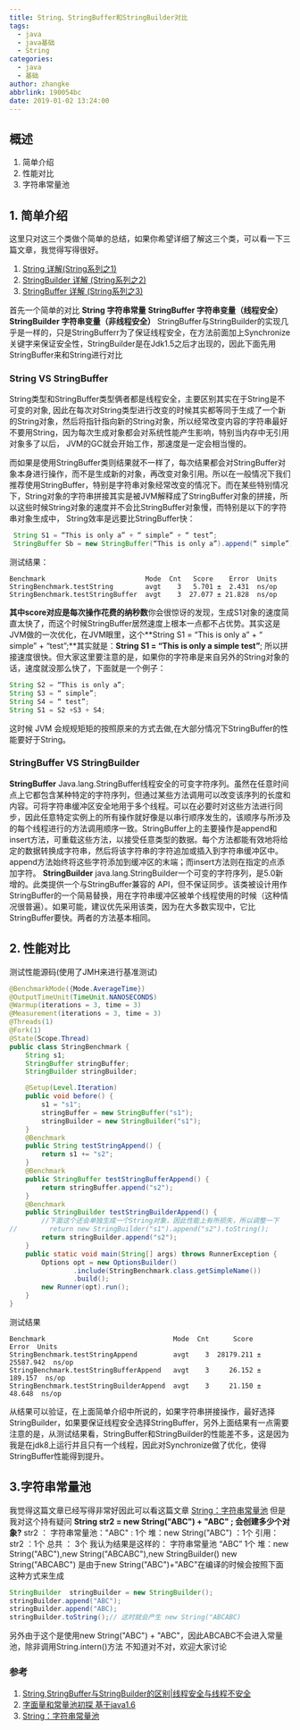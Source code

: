 ```yaml
---
title: String、StringBuffer和StringBuilder对比
tags:
  - java
  - java基础
  - String
categories:
  - java
  - 基础
author: zhangke
abbrlink: 190054bc
date: 2019-01-02 13:24:00
---
```

## 概述
1. 简单介绍
2. 性能对比
3. 字符串常量池

## 1. 简单介绍
这里只对这三个类做个简单的总结，如果你希望详细了解这三个类，可以看一下三篇文章，我觉得写得很好。
1. [String 详解(String系列之1)](https://www.cnblogs.com/skywang12345/p/string01.html)
2. [StringBuilder 详解 (String系列之2)](http://www.cnblogs.com/skywang12345/p/string02.html)
3. [StringBuffer 详解 (String系列之3)](http://www.cnblogs.com/skywang12345/p/string03.html)

首先一个简单的对比
**String 字符串常量**
**StringBuffer 字符串变量（线程安全）**
**StringBuilder 字符串变量（非线程安全）**
StringBuffer与StringBuilder的实现几乎是一样的，只是StringBufferr为了保证线程安全，在方法前面加上Synchronize关键字来保证安全性，StringBuilder是在Jdk1.5之后才出现的，因此下面先用StringBuffer来和String进行对比
### String VS StringBuffer
String类型和StringBuffer类型俩者都是线程安全，主要区别其实在于String是不可变的对象, 因此在每次对String类型进行改变的时候其实都等同于生成了一个新的String对象，然后将指针指向新的String对象，所以经常改变内容的字符串最好不要用String，因为每次生成对象都会对系统性能产生影响，特别当内存中无引用对象多了以后， JVM的GC就会开始工作，那速度是一定会相当慢的。

而如果是使用StringBuffer类则结果就不一样了，每次结果都会对StringBuffer对象本身进行操作，而不是生成新的对象，再改变对象引用。所以在一般情况下我们推荐使用StringBuffer，特别是字符串对象经常改变的情况下。而在某些特别情况下，String对象的字符串拼接其实是被JVM解释成了StringBuffer对象的拼接，所以这些时候String对象的速度并不会比StringBuffer对象慢，而特别是以下的字符串对象生成中， String效率是远要比StringBuffer快：
```java
 String S1 = “This is only a” + “ simple” + “ test”;
 StringBuffer Sb = new StringBuffer(“This is only a”).append(“ simple”).append(“ test”);
```
测试结果：
```
Benchmark                         Mode  Cnt   Score    Error  Units
StringBenchmark.testString        avgt    3   5.701 ±  2.431  ns/op
StringBenchmark.testStringBuffer  avgt    3  27.077 ± 21.828  ns/op
```
**其中score对应是每次操作花费的纳秒数**你会很惊讶的发现，生成S1对象的速度简直太快了，而这个时候StringBuffer居然速度上根本一点都不占优势。其实这是JVM做的一次优化，在JVM眼里，这个**String S1 = “This is only a” + “ simple” + “test”;**其实就是：**String S1 = “This is only a simple test”**; 所以拼接速度很快。但大家这里要注意的是，如果你的字符串是来自另外的String对象的话，速度就没那么快了，下面就是一个例子：
``` java
String S2 = “This is only a”;
String S3 = “ simple”;
String S4 = “ test”;
String S1 = S2 +S3 + S4;
```
这时候 JVM 会规规矩矩的按照原来的方式去做,在大部分情况下StringBuffer的性能要好于String。
### StringBuffer VS StringBuilder
**StringBuffer**
Java.lang.StringBuffer线程安全的可变字符序列。虽然在任意时间点上它都包含某种特定的字符序列，但通过某些方法调用可以改变该序列的长度和内容。可将字符串缓冲区安全地用于多个线程。可以在必要时对这些方法进行同步，因此任意特定实例上的所有操作就好像是以串行顺序发生的，该顺序与所涉及的每个线程进行的方法调用顺序一致。StringBuffer上的主要操作是append和insert方法，可重载这些方法，以接受任意类型的数据。每个方法都能有效地将给定的数据转换成字符串，然后将该字符串的字符追加或插入到字符串缓冲区中。append方法始终将这些字符添加到缓冲区的末端；而insert方法则在指定的点添加字符。
**StringBuilder**
java.lang.StringBuilder一个可变的字符序列，是5.0新增的。此类提供一个与StringBuffer兼容的 API，但不保证同步。该类被设计用作StringBuffer的一个简易替换，用在字符串缓冲区被单个线程使用的时候（这种情况很普遍）。如果可能，建议优先采用该类，因为在大多数实现中，它比StringBuffer要快。两者的方法基本相同。

## 2. 性能对比
测试性能源码(使用了JMH来进行基准测试)
``` java
@BenchmarkMode({Mode.AverageTime})
@OutputTimeUnit(TimeUnit.NANOSECONDS)
@Warmup(iterations = 3, time = 3)
@Measurement(iterations = 3, time = 3)
@Threads(1)
@Fork(1)
@State(Scope.Thread)
public class StringBenchmark {
    String s1;
    StringBuffer stringBuffer;
    StringBuilder stringBuilder;

    @Setup(Level.Iteration)
    public void before() {
        s1 = "s1";
        stringBuffer = new StringBuffer("s1");
        stringBuilder = new StringBuilder("s1");
    }
    @Benchmark
    public String testStringAppend() {
        return s1 += "s2";
    }
    @Benchmark
    public StringBuffer testStringBufferAppend() {
        return stringBuffer.append("s2");
    }
    @Benchmark
    public StringBuilder testStringBuilderAppend() {
        //下面这个还会单独生成一个String对象，因此性能上有所损失，所以调整一下
//        return new StringBuilder("s1").append("s2").toString();
        return stringBuilder.append("s2");
    }
    public static void main(String[] args) throws RunnerException {
        Options opt = new OptionsBuilder()
                .include(StringBenchmark.class.getSimpleName())
                .build();
        new Runner(opt).run();
    }
}
```
测试结果
```
Benchmark                                Mode  Cnt      Score       Error  Units
StringBenchmark.testStringAppend         avgt    3  28179.211 ± 25587.942  ns/op
StringBenchmark.testStringBufferAppend   avgt    3     26.152 ±   189.157  ns/op
StringBenchmark.testStringBuilderAppend  avgt    3     21.150 ±    48.648  ns/op
```
从结果可以验证，在上面简单介绍中所说的，如果字符串拼接操作，最好选择StringBuilder，如果要保证线程安全选择StringBuffer，另外上面结果有一点需要注意的是，从测试结果看，StringBuffer和StringBuilder的性能差不多，这是因为我是在jdk8上运行并且只有一个线程，因此对Synchronize做了优化，使得StringBuffer性能得到提升。
## 3.字符串常量池
我觉得这篇文章已经写得非常好因此可以看这篇文章
[String：字符串常量池](https://segmentfault.com/a/1190000009888357)
但是我对这个持有疑问
**String str2 = new String("ABC") + "ABC" ; 会创建多少个对象?**
str2 ：
字符串常量池："ABC" : 1个
堆：new String("ABC") ：1个
引用： str2 ：1个
总共 ： 3个
我认为结果是这样的：
字符串常量池 “ABC” 1个
堆：new String("ABC"),new String("ABCABC"),new StringBuilder()
new String("ABCABC") 是由于new String("ABC")+"ABC"在编译的时候会按照下面这种方式来生成
```java
StringBuilder  stringBuilder = new StringBuilder();
stringBuilder.append("ABC");
stringBuilder.append("ABC);
stringBuilder.toString();// 这时就会产生 new String("ABCABC)
```
另外由于这个是使用new String("ABC") + "ABC"，因此ABCABC不会进入常量池，除非调用String.intern()方法
不知道对不对，欢迎大家讨论
### 参考

1. [String,StringBuffer与StringBuilder的区别|线程安全与线程不安全](https://www.cnblogs.com/xingzc/p/6277581.html)
2. [字面量和常量池初探  基于java1.6](https://mccxj.github.io/blog/20130615_java-string-constant-pool.html)
3. [String：字符串常量池](https://segmentfault.com/a/1190000009888357)